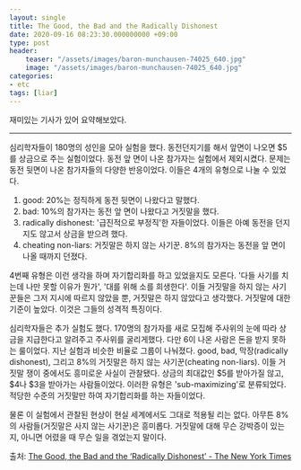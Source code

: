 ```yaml
---
layout: single
title: The Good, the Bad and the Radically Dishonest
date: 2020-09-16 08:23:30.000000000 +09:00
type: post
header:
    teaser: "/assets/images/baron-munchausen-74025_640.jpg"
    image: "/assets/images/baron-munchausen-74025_640.jpg"
categories:
- etc
tags: [liar]
---
```


재미있는 기사가 있어 요약해보았다.

----------

심리학자들이 180명의 성인을 모아 실험을 했다. 동전던지기를 해서 앞면이 나오면 $5를 상금으로 주는 실험이었다. 동전 앞 면이 나온 참가자는 실험에서 제외시켰다. 문제는 동전 뒷면이 나온 참가자들의 다양한 반응이었다. 이들은 4개의 유형으로 나눌 수 있었다. 

1. good: 20%는 정직하게 동전 뒷면이 나왔다고 말했다.
2. bad: 10%의 참가자는 동전 앞 면이 나왔다고 거짓말을 했다.
3. radically dishonest: '급진적으로 부정직'한 자들이었다. 이들은 아예 동전을 던지지도 않고서 상금을 받으려 했다.
4. cheating non-liars: 거짓말은 하지 않는 사기꾼. 8%의 참가자는 동전을 앞 면이 나올 때까지 던졌다.

4번째 유형은 이런 생각을 하며 자기합리화를 하고 있었을지도 모른다. '다들 사기를 치는데 나만 못할 이유가 뭔가', '대를 위해 소를 희생한다'.  이들 거짓말을 하지 않는 사기꾼들은 그저 지시에 따르지 않았을 뿐, 거짓말은 하지 않았다고 생각했다. 거짓말에 대한 기준이 높았다. 이것은 그들의 성격적 특징이다.

심리학자들은 추가 실험도 했다. 170명의 참가자를 새로 모집해 주사위의 눈에 따라 상금을 지급한다고 알려주고 주사위를 굴리게했다. 다만 6이 나온 사람은 돈을 받지 못하는 룰이었다. 지난 실험과 비슷한 비율로 그룹이 나눠졌다. good, bad, 막장(radically dishonest), 그리고 8%의 거짓말은 하지 않는 사기꾼(cheating non-liars). 이들 거짓말 쟁이 중에서도 흥미로운 사실이 관찰됐다. 상금의 최대값인 $5를 받아가질 않고, $4나 $3을 받아가는 사람들이었다. 이러한 유형은 'sub-maximizing'로 분류되었다. 적당한 수준의 거짓말만 하여 자기합리화를 하는 자들이었다.

물론 이 실험에서 관찰된 현상이 현실 세계에서도 그대로 적용될 리는 없다. 아무튼 8%의 사람들(거짓말은 사지 않는 사기꾼)은 흥미롭다. 거짓말에 대해 무슨 강박증이 있는지, 아니면 어렸을 때 무슨 일을 겪었는지 말이다.

출처: [The Good, the Bad and the ‘Radically Dishonest’ - The New York Times](https://www.nytimes.com/2020/09/15/science/psychology-dishonesty-lying-cheating.html)
